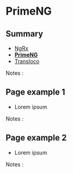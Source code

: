 # PrimeNG

<!-- .slide: class="page-title" -->



## Summary

<!-- .slide: class="toc" -->

- [NgRx](#/1)
- **[PrimeNG](#/2)**
- [Transloco](#/3)

Notes :



## Page example 1

- Lorem ipsum

Notes :



## Page example 2

- Lorem ipsum

Notes :



<!-- .slide: class="page-questions" -->



<!-- .slide: class="page-tp2" -->
